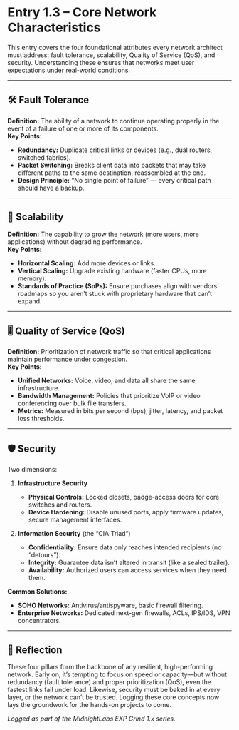 # Entry 1.3 – Core Network Characteristics

This entry covers the four foundational attributes every network architect must address: fault tolerance, scalability, Quality of Service (QoS), and security. Understanding these ensures that networks meet user expectations under real-world conditions.

---

## 🛠️ Fault Tolerance  
**Definition:** The ability of a network to continue operating properly in the event of a failure of one or more of its components.  
**Key Points:**  
- **Redundancy:** Duplicate critical links or devices (e.g., dual routers, switched fabrics).  
- **Packet Switching:** Breaks client data into packets that may take different paths to the same destination, reassembled at the end.  
- **Design Principle:** “No single point of failure” — every critical path should have a backup.

---

## 🚀 Scalability  
**Definition:** The capability to grow the network (more users, more applications) without degrading performance.  
**Key Points:**  
- **Horizontal Scaling:** Add more devices or links.  
- **Vertical Scaling:** Upgrade existing hardware (faster CPUs, more memory).  
- **Standards of Practice (SoPs):** Ensure purchases align with vendors’ roadmaps so you aren’t stuck with proprietary hardware that can’t expand.

---

## 🎚️ Quality of Service (QoS)  
**Definition:** Prioritization of network traffic so that critical applications maintain performance under congestion.  
**Key Points:**  
- **Unified Networks:** Voice, video, and data all share the same infrastructure.  
- **Bandwidth Management:** Policies that prioritize VoIP or video conferencing over bulk file transfers.  
- **Metrics:** Measured in bits per second (bps), jitter, latency, and packet loss thresholds.

---

## 🛡️ Security  
Two dimensions:

1. **Infrastructure Security**  
   - **Physical Controls:** Locked closets, badge-access doors for core switches and routers.  
   - **Device Hardening:** Disable unused ports, apply firmware updates, secure management interfaces.

2. **Information Security** (the “CIA Triad”)  
   - **Confidentiality:** Ensure data only reaches intended recipients (no “detours”).  
   - **Integrity:** Guarantee data isn’t altered in transit (like a sealed trailer).  
   - **Availability:** Authorized users can access services when they need them.

**Common Solutions:**  
- **SOHO Networks:** Antivirus/antispyware, basic firewall filtering.  
- **Enterprise Networks:** Dedicated next-gen firewalls, ACLs, IPS/IDS, VPN concentrators.

---

## 💬 Reflection  
These four pillars form the backbone of any resilient, high-performing network. Early on, it’s tempting to focus on speed or capacity—but without redundancy (fault tolerance) and proper prioritization (QoS), even the fastest links fail under load. Likewise, security must be baked in at every layer, or the network can’t be trusted. Logging these core concepts now lays the groundwork for the hands-on projects to come.

*Logged as part of the MidnightLabs EXP Grind 1.x series.*  
